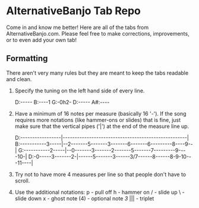 AlternativeBanjo Tab Repo
=========================

Come in and know me better! Here are all of the tabs from
AlternativeBanjo.com. Please feel free to make corrections,
improvements, or to even add your own tab!

Formatting
----------

There aren't very many rules but they are meant to keep the tabs
readable and clean.

1. Specify the tuning on the left hand side of every line.

    D:-----
    B:----1
    G:-0h2-
    D:-----
    A#:----

2. Have a minimum of 16 notes per measure (basically 16 '-'). If the
   song requires more notations (like hammer-ons or slides) that is
fine, just make sure that the vertical pipes ('|') at the end of the
measure line up.

    D:-----------------|----------------------------------------------------|
    B:-----------3-----|--2-------5-------3-------6-------6---------8----9--|
    G:-----------2-----|--0-------3-------2-------5-------7---------9----10-|
    D:-0-----3-------2-|------5-------3------3/7------8------8-9-10---11----|

3. Try not to have more 4 measures per line so that people don't have to
   scroll.

4. Use the additional notations:
    p  - pull off
    h   - hammer on
    /   - slide up
    \   - slide down
    x   - ghost note
    (4) - optional note
    _3_
    ||| - triplet

